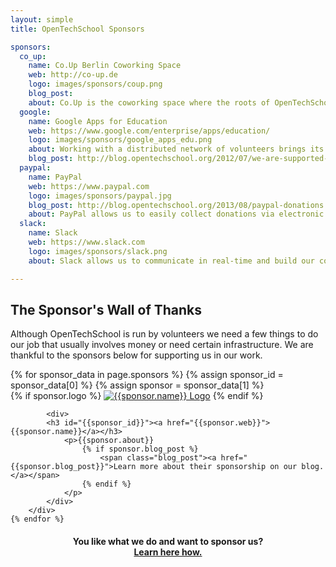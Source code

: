 ```yaml
---
layout: simple
title: OpenTechSchool Sponsors

sponsors:
  co_up:
    name: Co.Up Berlin Coworking Space
    web: http://co-up.de
    logo: images/sponsors/coup.png
    blog_post:
    about: Co.Up is the coworking space where the roots of OpenTechSchool lie. There we had our first meetup leading up to the founding of the organisation. Many meetings and events followed until today and Co.Up provided us gratiously with space and all help possible. We are thankful to have them on our side.
  google:
    name: Google Apps for Education
    web: https://www.google.com/enterprise/apps/education/
    logo: images/sponsors/google_apps_edu.png
    about: Working with a distributed network of volunteers brings its challenges. Thanks to Google Apps we can offer Gmail, Docs, Drive and Groups to every supporter allowing us to act on a professional level of cloud-based collaboration.
    blog_post: http://blog.opentechschool.org/2012/07/we-are-supported-by-google-apps-for-education.html
  paypal:
    name: PayPal
    web: https://www.paypal.com
    logo: images/sponsors/paypal.jpg
    blog_post: http://blog.opentechschool.org/2013/08/paypal-donations.html
    about: PayPal allows us to easily collect donations via electronic payments. Thanks to their support this service comes free of charges, so every cent donated reaches us. Through the personal level of support we never felt lost during the process and always know who to contact. Just perfect.
  slack:
    name: Slack
    web: https://www.slack.com
    logo: images/sponsors/slack.png
    about: Slack allows us to communicate in real-time and build our community.

---
```


## The Sponsor's Wall of Thanks

<p>Although OpenTechSchool is run by volunteers we need a few things to do our job that usually involves money or need certain infrastructure. We are thankful to the sponsors below for supporting us in our work.
    </p>

<div class="sponsor_list">
	{% for sponsor_data in page.sponsors %}
		{% assign sponsor_id = sponsor_data[0] %}
		{% assign sponsor = sponsor_data[1] %}
		<div class="{% cycle 'left', 'right' %}">
		    {% if sponsor.logo %}
				<a href="{{sponsor.web}}"><img src="{{site.baseurl}}{{sponsor.logo}}" alt="{{sponsor.name}} Logo" ></a>
		    {% endif %}

			<div>
			<h3 id="{{sponsor_id}}"><a href="{{sponsor.web}}">{{sponsor.name}}</a></h3>
			    <p>{{sponsor.about}}
			    	{% if sponsor.blog_post %}
			    		<span class="blog_post"><a href="{{sponsor.blog_post}}">Learn more about their sponsorship on our blog.</a></span>
			    	{% endif %}
			    </p>
			</div>
		</div>
	{% endfor %}
</div>

<h4 style="text-align: center">You like what we do and want to sponsor us?<br/> <a href="{{site.baseurl}}handbooks/sponsorship-and-support.html">Learn here how.</a></h4>
